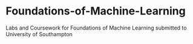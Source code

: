 # Foundations-of-Machine-Learning
Labs and Coursework for Foundations of Machine Learning submitted to University of Southampton
